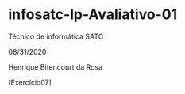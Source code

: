 # infosatc-lp-Avaliativo-01
Técnico de informática SATC <p> 
08/31/2020 <p>
Henrique Bitencourt da Rosa <p>



[Exercício07]

